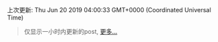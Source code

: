 
  
 上次更新: Thu Jun 20 2019 04:00:33 GMT+0000 (Coordinated Universal Time) 

 > 仅显示一小时内更新的post, [更多...](screenshots/)
  